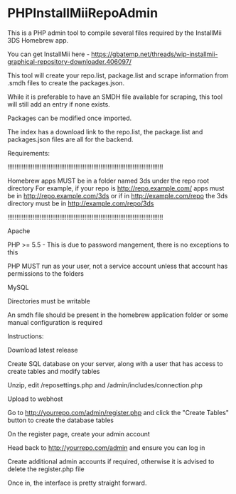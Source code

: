 # PHPInstallMiiRepoAdmin

This is a PHP admin tool to compile several files required by the InstallMii 3DS Homebrew app.

You can get InstallMii here - https://gbatemp.net/threads/wip-installmii-graphical-repository-downloader.406097/

This tool will create your repo.list, package.list and scrape information from .smdh files to create the packages.json.

While it is preferable to have an SMDH file available for scraping, this tool will still add an entry if none exists.

Packages can be modified once imported.

The index has a download link to the repo.list, the package.list and packages.json files are all for the backend.

Requirements:

!!!!!!!!!!!!!!!!!!!!!!!!!!!!!!!!!!!!!!!!!!!!!!!!!!!!!!!!!!!!!!!!!!!!!!!!!!!!!!!!!!!!!!!

Homebrew apps MUST be in a folder named 3ds under the repo root directory
For example, if your repo is http://repo.example.com/ apps must be in
http://repo.example.com/3ds or if in http://example.com/repo the 3ds
directory must be in http://example.com/repo/3ds

!!!!!!!!!!!!!!!!!!!!!!!!!!!!!!!!!!!!!!!!!!!!!!!!!!!!!!!!!!!!!!!!!!!!!!!!!!!!!!!!!!!!!!!

Apache

PHP >= 5.5 - This is due to password mangement, there is no exceptions to this

PHP MUST run as your user, not a service account unless that account has permissions to the folders

MySQL 

Directories must be writable

An smdh file should be present in the homebrew application folder or some manual configuration is required

Instructions:

Download latest release

Create SQL database on your server, along with a user that has access to create tables and modify tables

Unzip, edit /reposettings.php and /admin/includes/connection.php

Upload to webhost

Go to http://yourrepo.com/admin/register.php and click the "Create Tables" button to create the database tables

On the register page, create your admin account

Head back to http://yourrepo.com/admin and ensure you can log in

Create additional admin accounts if required, otherwise it is advised to delete the register.php file

Once in, the interface is pretty straight forward.


